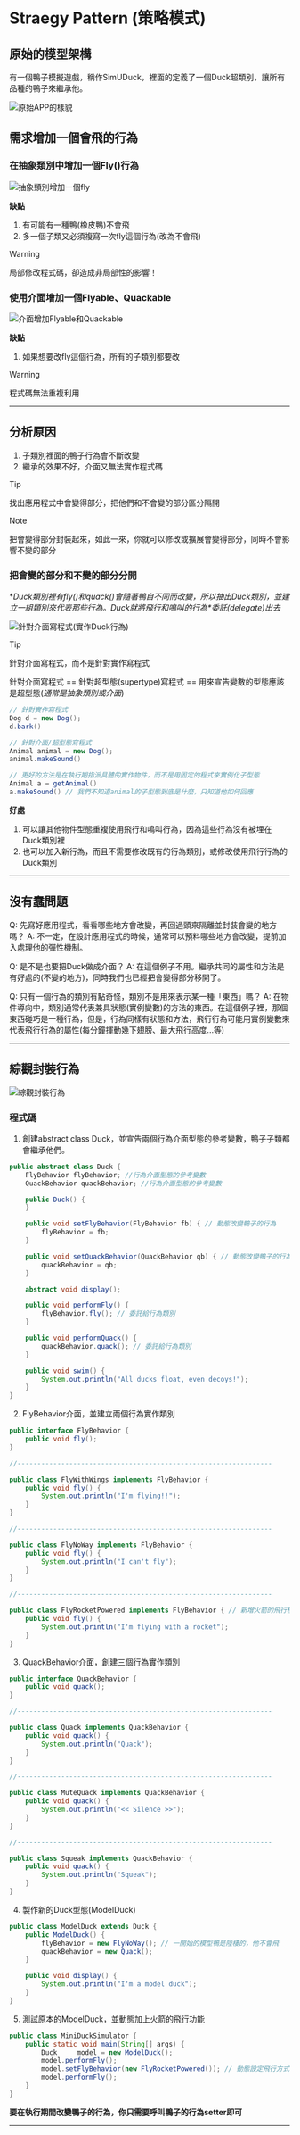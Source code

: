 # Straegy Pattern (策略模式)

## 原始的模型架構

有一個鴨子模擬遊戲，稱作SimUDuck，裡面的定義了一個Duck超類別，讓所有品種的鴨子來繼承他。

![原始APP的樣貌](https://github.com/koteruon/design_pattern/blob/main/Strategy%20Pattern/%E5%8E%9F%E5%A7%8BAPP%E7%9A%84%E6%A8%A3%E8%B2%8C.png)

## 需求增加一個會飛的行為

### 在抽象類別中增加一個Fly()行為

![抽象類別增加一個fly](https://github.com/koteruon/design_pattern/blob/main/Strategy%20Pattern/%E6%8A%BD%E8%B1%A1%E9%A1%9E%E5%88%A5%E5%A2%9E%E5%8A%A0%E4%B8%80%E5%80%8Bfly.png)

**缺點**

1. 有可能有一種鴨(橡皮鴨)不會飛
2. 多一個子類又必須複寫一次fly這個行為(改為不會飛)

> [!WARNING]
> 局部修改程式碼，卻造成非局部性的影響！

### 使用介面增加一個Flyable、Quackable

![介面增加Flyable和Quackable](https://github.com/koteruon/design_pattern/blob/main/Strategy%20Pattern/%E4%BB%8B%E9%9D%A2%E5%A2%9E%E5%8A%A0Flyable%E5%92%8CQuackable.png)

**缺點**

1. 如果想要改fly這個行為，所有的子類別都要改

> [!WARNING]
> 程式碼無法重複利用

---

## 分析原因

1. 子類別裡面的鴨子行為會不斷改變
2. 繼承的效果不好，介面又無法實作程式碼

> [!TIP]
> 找出應用程式中會變得部分，把他們和不會變的部分區分隔開

> [!NOTE]
> 把會變得部分封裝起來，如此一來，你就可以修改或擴展會變得部分，同時不會影響不變的部分

### 把會變的部分和不變的部分分開

**Duck類別裡有fly()和quack()會隨著鴨自不同而改變，所以抽出Duck類別，並建立一組類別來代表那些行為。Duck就將飛行和鳴叫的行為*委託(delegate)*出去**

![針對介面寫程式(實作Duck行為)](https://github.com/koteruon/design_pattern/blob/main/Strategy%20Pattern/%E9%87%9D%E5%B0%8D%E4%BB%8B%E9%9D%A2%E5%AF%AB%E7%A8%8B%E5%BC%8F(%E5%AF%A6%E4%BD%9CDuck%E8%A1%8C%E7%82%BA).png)

> [!TIP]
> 針對介面寫程式，而不是針對實作寫程式

針對介面寫程式 == 針對超型態(supertype)寫程式 == 用來宣告變數的型態應該是超型態(*通常是抽象類別或介面*)

```java
// 針對實作寫程式
Dog d = new Dog();
d.bark()

// 針對介面/超型態寫程式
Animal animal = new Dog();
animal.makeSound()

// 更好的方法是在執行期指派具體的實作物件，而不是用固定的程式來實例化子型態
Animal a = getAnimal()
a.makeSound() // 我們不知道animal的子型態到底是什麼，只知道他如何回應
```

**好處**

1. 可以讓其他物件型態重複使用飛行和鳴叫行為，因為這些行為沒有被埋在Duck類別裡
2. 也可以加入新行為，而且不需要修改既有的行為類別，或修改使用飛行行為的Duck類別

---

## 沒有蠢問題

Q: 先寫好應用程式，看看哪些地方會改變，再回過頭來隔離並封裝會變的地方嗎？
A: 不一定，在設計應用程式的時候，通常可以預料哪些地方會改變，提前加入處理他的彈性機制。

Q: 是不是也要把Duck做成介面？
A: 在這個例子不用。繼承共同的屬性和方法是有好處的(不變的地方)，同時我們也已經把會變得部分移開了。

Q: 只有一個行為的類別有點奇怪，類別不是用來表示某一種「東西」嗎？
A: 在物件導向中，類別通常代表兼具狀態(實例變數)的方法的東西。在這個例子裡，那個東西碰巧是一種行為，但是，行為同樣有狀態和方法，飛行行為可能用實例變數來代表飛行行為的屬性(每分鐘揮動幾下翅膀、最大飛行高度...等)

---

## 綜觀封裝行為

![綜觀封裝行為](https://github.com/koteruon/design_pattern/blob/main/Strategy%20Pattern/%E7%B6%9C%E8%A7%80%E5%B0%81%E8%A3%9D%E8%A1%8C%E7%82%BA.png)

### 程式碼

1. 創建abstract class Duck，並宣告兩個行為介面型態的參考變數，鴨子子類都會繼承他們。

```java
public abstract class Duck {
	FlyBehavior flyBehavior; //行為介面型態的參考變數
	QuackBehavior quackBehavior; //行為介面型態的參考變數

	public Duck() {
	}

	public void setFlyBehavior(FlyBehavior fb) { // 動態改變鴨子的行為
		flyBehavior = fb;
	}

	public void setQuackBehavior(QuackBehavior qb) { // 動態改變鴨子的行為
		quackBehavior = qb;
	}

	abstract void display();

	public void performFly() {
		flyBehavior.fly(); // 委託給行為類別
	}

	public void performQuack() {
		quackBehavior.quack(); // 委託給行為類別
	}

	public void swim() {
		System.out.println("All ducks float, even decoys!");
	}
}
```

2. FlyBehavior介面，並建立兩個行為實作類別

```java
public interface FlyBehavior {
	public void fly();
}

//----------------------------------------------------------------

public class FlyWithWings implements FlyBehavior {
	public void fly() {
		System.out.println("I'm flying!!");
	}
}

//----------------------------------------------------------------

public class FlyNoWay implements FlyBehavior {
	public void fly() {
		System.out.println("I can't fly");
	}
}

//----------------------------------------------------------------

public class FlyRocketPowered implements FlyBehavior { // 新增火箭的飛行模式
	public void fly() {
		System.out.println("I'm flying with a rocket");
	}
}


```

3. QuackBehavior介面，創建三個行為實作類別

```java
public interface QuackBehavior {
	public void quack();
}

//----------------------------------------------------------------

public class Quack implements QuackBehavior {
	public void quack() {
		System.out.println("Quack");
	}
}

//----------------------------------------------------------------

public class MuteQuack implements QuackBehavior {
	public void quack() {
		System.out.println("<< Silence >>");
	}
}

//----------------------------------------------------------------

public class Squeak implements QuackBehavior {
	public void quack() {
		System.out.println("Squeak");
	}
}
```

4. 製作新的Duck型態(ModelDuck)

```java
public class ModelDuck extends Duck {
	public ModelDuck() {
		flyBehavior = new FlyNoWay(); // 一開始的模型鴨是陸棲的，他不會飛
		quackBehavior = new Quack();
	}

	public void display() {
		System.out.println("I'm a model duck");
	}
}

```

5. 測試原本的ModelDuck，並動態加上火箭的飛行功能

```java
public class MiniDuckSimulator {
	public static void main(String[] args) {
		Duck	 model = new ModelDuck();
		model.performFly();
		model.setFlyBehavior(new FlyRocketPowered()); // 動態設定飛行方式
		model.performFly();
	}
}

```

**要在執行期間改變鴨子的行為，你只需要呼叫鴨子的行為setter即可**

---